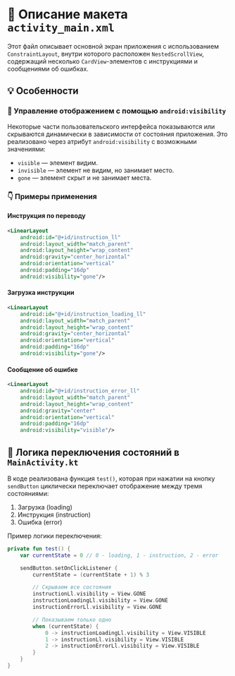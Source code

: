 
# 📄 Описание макета `activity_main.xml`

Этот файл описывает основной экран приложения с использованием `ConstraintLayout`, внутри которого расположен `NestedScrollView`, содержащий несколько `CardView`-элементов с инструкциями и сообщениями об ошибках.

## 💡 Особенности

### 📌 Управление отображением с помощью `android:visibility`

Некоторые части пользовательского интерфейса показываются или скрываются динамически в зависимости от состояния приложения. Это реализовано через атрибут `android:visibility` с возможными значениями:

- `visible` — элемент видим.
- `invisible` — элемент не видим, но занимает место.
- `gone` — элемент скрыт и не занимает места.

### 👇 Примеры применения

#### Инструкция по переводу

```xml
<LinearLayout
    android:id="@+id/instruction_ll"
    android:layout_width="match_parent"
    android:layout_height="wrap_content"
    android:gravity="center_horizontal"
    android:orientation="vertical"
    android:padding="16dp"
    android:visibility="gone"/>
```

#### Загрузка инструкции

```xml
<LinearLayout
    android:id="@+id/instruction_loading_ll"
    android:layout_width="match_parent"
    android:layout_height="wrap_content"
    android:gravity="center_horizontal"
    android:orientation="vertical"
    android:padding="16dp"
    android:visibility="gone"/>
```

#### Сообщение об ошибке

```xml
<LinearLayout
    android:id="@+id/instruction_error_ll"
    android:layout_width="match_parent"
    android:layout_height="wrap_content"
    android:gravity="center"
    android:orientation="vertical"
    android:padding="16dp"
    android:visibility="visible"/>
```

## 🧠 Логика переключения состояний в `MainActivity.kt`

В коде реализована функция `test()`, которая при нажатии на кнопку `sendButton` циклически переключает отображение между тремя состояниями:

1. Загрузка (loading)
2. Инструкция (instruction)
3. Ошибка (error)

Пример логики переключения:

```kotlin
private fun test() {
    var currentState = 0 // 0 - loading, 1 - instruction, 2 - error

    sendButton.setOnClickListener {
        currentState = (currentState + 1) % 3

        // Скрываем все состояния
        instructionLl.visibility = View.GONE
        instructionLoadingLl.visibility = View.GONE
        instructionErrorLl.visibility = View.GONE

        // Показываем только одно
        when (currentState) {
            0 -> instructionLoadingLl.visibility = View.VISIBLE
            1 -> instructionLl.visibility = View.VISIBLE
            2 -> instructionErrorLl.visibility = View.VISIBLE
        }
    }
}
```